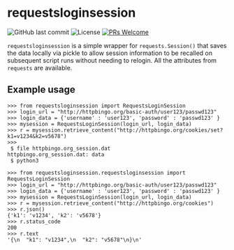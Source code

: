 # requestsloginsession

![GitHub last commit](https://img.shields.io/github/last-commit/damonjavert/requestsloginsession) ![License](https://img.shields.io/github/license/damonjavert/requestsloginsession) [![PRs Welcome](https://img.shields.io/badge/PRs-welcome-brightgreen.svg?style=flat-square)](http://makeapullrequest.com)

`requestsloginsession` is a simple wrapper for `requests.Session()` that saves the data locally via pickle to allow session information to be recalled on subsequent script runs without needing to relogin. All the attributes from `requests` are available.

## Example usage

```
>>> from requestsloginsession import RequestsLoginSession
>>> login_url = "http://httpbingo.org/basic-auth/user123/passwd123"
>>> login_data = {'username' : 'user123', 'password' : 'passwd123' }
>>> mysession = RequestsLoginSession(login_url, login_data)
>>> r = mysession.retrieve_content("http://httpbingo.org/cookies/set?k1=v1234&k2=v5678")
>>>
 $ file httpbingo.org_session.dat
httpbingo.org_session.dat: data
 $ python3

>>> from requestsloginsession.requestsloginsession import RequestsLoginSession
>>> login_url = "http://httpbingo.org/basic-auth/user123/passwd123"
>>> login_data = {'username' : 'user123', 'password' : 'passwd123' }
>>> mysession = RequestsLoginSession(login_url, login_data)
>>> r = mysession.retrieve_content("http://httpbingo.org/cookies")
>>> r.json()
{'k1': 'v1234', 'k2': 'v5678'}
>>> r.status_code
200
>>> r.text
'{\n  "k1": "v1234",\n  "k2": "v5678"\n}\n'
```

